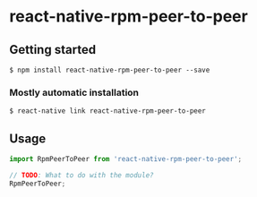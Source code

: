# react-native-rpm-peer-to-peer

## Getting started

`$ npm install react-native-rpm-peer-to-peer --save`

### Mostly automatic installation

`$ react-native link react-native-rpm-peer-to-peer`

## Usage
```javascript
import RpmPeerToPeer from 'react-native-rpm-peer-to-peer';

// TODO: What to do with the module?
RpmPeerToPeer;
```
